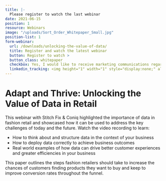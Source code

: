 ```yaml
---
title: |-
  Please register to watch the last webinar
date: 2021-06-15
position: 1
resource: Webinars
image: "/uploads/Sort_Order_Whitepaper_Small.jpg"
position-list: 1
form-webinar:
  url: /downloads/unlocking-the-value-of-data/
  title: Register and watch the latest webinar
  button: Register to watch >
  button_class: whitepaper
  checkbox: Yes, I would like to receive marketing communications regarding Dressipi products and services
  linkedin_tracking: <img height="1" width="1" style="display:none;" alt="" src="https://dc.ads.linkedin.com/collect/?pid=300788&conversionId=551785&fmt=gif">
---
```


# Adapt and Thrive: Unlocking the Value of Data in Retail

This webinar with Stitch Fix & Coniq highlighted the importance of data in fashion retail and showcased how it can be used to address the key challenges of today and the future. Watch the video recording to learn:

+ How to think about and structure data in the context of your business
+ How to deploy data correctly to achieve business outcomes
+ Real world examples of how data can drive better customer experiences and greater efficiencies in your business
 
This paper outlines the steps fashion retailers should take to increase the chances of customers finding products they want to buy and keep to improve conversion rates throughout the funnel.
